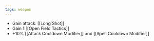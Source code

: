 ```yaml
---
tags: weapon
---
```


* Gain attack: [[Long Shot]]
* Gain 1 [[Open Field Tactics]]
* +10% [[Attack Cooldown Modifier]] and [[Spell Cooldown Modifier]]